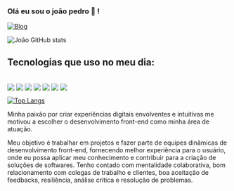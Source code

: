 ### Olá eu sou o joão pedro 👋 !


[![Blog](https://img.shields.io/badge/LinkedIn-0077B5?style=for-the-badge&logo=linkedin&logoColor=white)](https://www.linkedin.com/in/jo%C3%A3o-pedro-venceslau-1b8a39230/)



![João GitHub stats](https://github-readme-stats.vercel.app/api?username=joao20233&show_icons=true&theme=radical)

## Tecnologias que uso no meu dia:

<div style= "display: inline-block"><br/>
    <img align= "center"  src="https://img.shields.io/badge/HTML5-E34F26?style=for-the-badge&logo=html5&logoColor=white" />
    <img align= "center"  src="https://img.shields.io/badge/CSS-239120?&style=for-the-badge&logo=css3&logoColor=white" />
    <img align= "center"  src="https://img.shields.io/badge/JavaScript-F7DF1E?style=for-the-badge&logo=javascript&logoColor=black" />
    <img align= "center"  src="https://img.shields.io/badge/React-20232A?style=for-the-badge&logo=react&logoColor=61DAFB" />
    <img align= "center"  src="https://img.shields.io/badge/TypeScript-007ACC?style=for-the-badge&logo=typescript&logoColor=white" />
    <img align= "center"  src="https://img.shields.io/badge/Node.js-43853D?style=for-the-badge&logo=node.js&logoColor=white" />
    <img align= "center"  src="https://img.shields.io/badge/GIT-E44C30?style=for-the-badge&logo=git&logoColor=white" />
</div><br>

[![Top Langs](https://github-readme-stats.vercel.app/api/top-langs/?username=joao20233)](https://github.com/anuraghazra/github-readme-stats)

Minha paixão por criar experiências digitais envolventes e intuitivas me motivou a escolher o desenvolvimento front-end como minha área de atuação. 




Meu objetivo é trabalhar em projetos e fazer parte de equipes dinâmicas de desenvolvimento front-end, fornecendo melhor experiência para o usuário, onde eu possa aplicar meu conhecimento e contribuir para a criação de soluções de softwares. Tenho contado com mentalidade colaborativa, bom relacionamento com colegas de trabalho e clientes, boa aceitação de feedbacks, resiliência, análise crítica e resolução de problemas.

